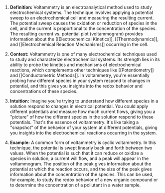 
1. **Definition:** Voltammetry is an electroanalytical method used to study electrochemical systems. The technique involves applying a potential sweep to an electrochemical cell and measuring the resulting current. The potential sweep causes the oxidation or reduction of species in the cell, and the current is proportional to the concentration of the species. The resulting current vs. potential plot (voltammogram) provides information about the [[Electrochemical Kinetics]], [[Thermodynamics]], and [[Electrochemical Reaction Mechanisms]] occurring in the cell.

2. **Context:** Voltammetry is one of many electrochemical techniques used to study and characterize electrochemical systems. Its strength lies in its ability to probe the kinetics and mechanisms of electrochemical reactions, which complements other techniques like [[Potentiometry]] and [[Conductometric Methods]]. In voltammetry, you're essentially probing how different species in your system respond to changes in potential, and this gives you insights into the redox behavior and concentrations of these species.

3. **Intuition:** Imagine you're trying to understand how different species in a solution respond to changes in electrical potential. You could apply different potentials and measure how much current flows, giving you a "picture" of how the different species in the solution respond to these potentials. That's the essence of voltammetry. It's like taking a "snapshot" of the behavior of your system at different potentials, giving you insights into the electrochemical reactions occurring in the system.

4. **Example:** A common form of voltammetry is cyclic voltammetry. In this technique, the potential is swept linearly back and forth between two values. When the potential is such that it can reduce or oxidize a species in solution, a current will flow, and a peak will appear in the voltammogram. The position of the peak gives information about the potential at which the reaction occurs, and the size of the peak gives information about the concentration of the species. This can be used, for example, to study the redox behavior of a new organic compound or to determine the concentration of a pollutant in a water sample.